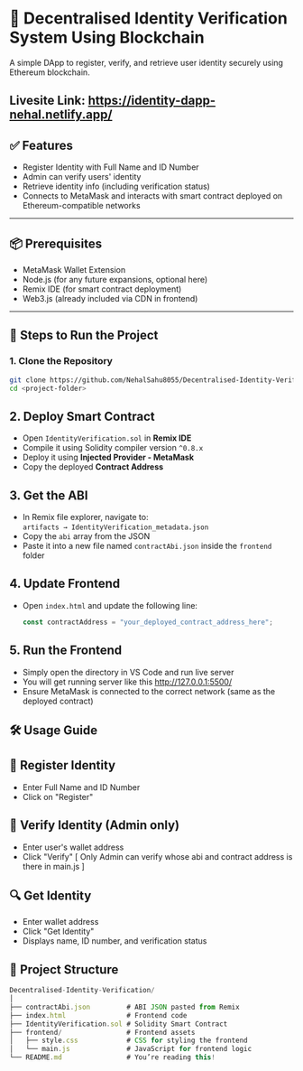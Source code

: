 # 🔐 Decentralised Identity Verification System Using Blockchain

A simple DApp to register, verify, and retrieve user identity securely using Ethereum blockchain.

**Livesite Link**: https://identity-dapp-nehal.netlify.app/
---

## ✅ Features

- Register Identity with Full Name and ID Number
- Admin can verify users' identity
- Retrieve identity info (including verification status)
- Connects to MetaMask and interacts with smart contract deployed on Ethereum-compatible networks

---

## 📦 Prerequisites

- MetaMask Wallet Extension
- Node.js (for any future expansions, optional here)
- Remix IDE (for smart contract deployment)
- Web3.js (already included via CDN in frontend)

---

## 🚀 Steps to Run the Project

### 1. Clone the Repository
```bash
git clone https://github.com/NehalSahu8055/Decentralised-Identity-Verification-Sysytem-Using-Blockchain
cd <project-folder>
```

## 2. Deploy Smart Contract

- Open `IdentityVerification.sol` in **Remix IDE**
- Compile it using Solidity compiler version `^0.8.x`
- Deploy it using **Injected Provider - MetaMask**
- Copy the deployed **Contract Address**

## 3. Get the ABI

- In Remix file explorer, navigate to:  
  `artifacts → IdentityVerification_metadata.json`
- Copy the `abi` array from the JSON
- Paste it into a new file named `contractAbi.json` inside the `frontend` folder

## 4. Update Frontend

- Open `index.html` and update the following line:

  ```js
  const contractAddress = "your_deployed_contract_address_here";
  ```

## 5. Run the Frontend
- Simply open the directory in VS Code and run live server
- You will get running server like this http://127.0.0.1:5500/
- Ensure MetaMask is connected to the correct network (same as the deployed contract)

## 🛠 Usage Guide
## 🔐 Register Identity
- Enter Full Name and ID Number
- Click on "Register"

## 🛂 Verify Identity (Admin only)
- Enter user's wallet address
- Click "Verify" [ Only Admin can verify whose abi and contract address is there in main.js ]

## 🔍 Get Identity
- Enter wallet address
- Click "Get Identity"
- Displays name, ID number, and verification status

## 📁 Project Structure
```js
Decentralised-Identity-Verification/
│
├── contractAbi.json         # ABI JSON pasted from Remix
├── index.html               # Frontend code
├── IdentityVerification.sol # Solidity Smart Contract
├── frontend/                # Frontend assets
│   ├── style.css            # CSS for styling the frontend
│   └── main.js              # JavaScript for frontend logic
└── README.md                # You’re reading this!

```

